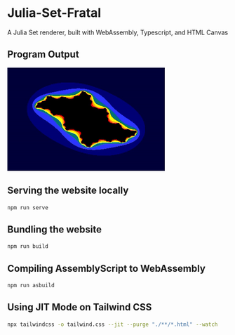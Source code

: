 # Julia-Set-Fratal

A Julia Set renderer, built with WebAssembly, Typescript, and HTML Canvas

## Program Output

![GIF Output](./public/set.gif 'Julia Set with different constants')

## Serving the website locally

```bash
npm run serve
```

## Bundling the website

```bash
npm run build
```

## Compiling AssemblyScript to WebAssembly

```bash
npm run asbuild
```

## Using JIT Mode on Tailwind CSS

```bash
npx tailwindcss -o tailwind.css --jit --purge "./**/*.html" --watch
```
